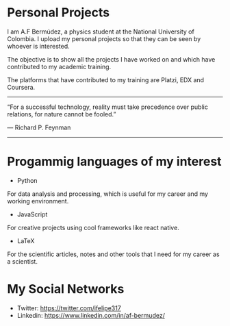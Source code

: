 # Personal Projects 

I am A.F Bermúdez, a physics student at the National University of Colombia. I upload my personal projects so that they can be seen by whoever is interested. 

The objective is to show all the projects I have worked on and which have contributed to my academic training.

The platforms that have contributed to my training are Platzi, EDX and Coursera. 

------------

“For a successful technology, reality must take precedence over public relations, for nature cannot be fooled.”

― Richard P. Feynman

------------



# Progammig languages of my interest 

- Python 

For data analysis and processing, which is useful for my career and my working environment.

- JavaScript

For creative projects using cool frameworks like react native.

- LaTeX

For the scientific articles, notes and other tools that I need for my career as a scientist.

# My Social Networks 

- Twitter: https://twitter.com/ifelipe317
- Linkedin: https://www.linkedin.com/in/af-bermudez/


![]()
